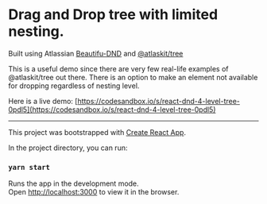 # Drag and Drop tree with limited nesting.

Built using Atlassian [Beautifu-DND](https://github.com/atlassian/react-beautiful-dnd) and [@atlaskit/tree](https://atlaskit.atlassian.com/packages/core/tree)

This is a useful demo since there are very few real-life examples of @atlaskit/tree out there.
There is an option to make an element not available for dropping regardless of nesting level.

Here is a live demo: [https://codesandbox.io/s/react-dnd-4-level-tree-0pdl5](https://codesandbox.io/s/react-dnd-4-level-tree-0pdl5)

----

This project was bootstrapped with [Create React App](https://github.com/facebook/create-react-app).

In the project directory, you can run:

### `yarn start`

Runs the app in the development mode.<br />
Open [http://localhost:3000](http://localhost:3000) to view it in the browser.
